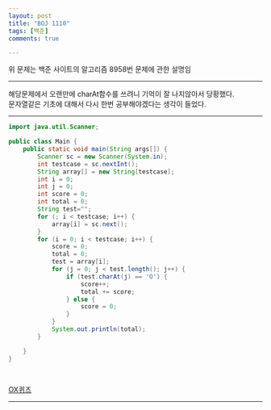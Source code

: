 ```yaml
---
layout: post
title: "BOJ 1110"
tags: [백준]
comments: true

---
```

위 문제는 백준 사이트의 알고리즘 8958번 문제에 관한 설명임<br>

---

해당문제에서 오랜만에 charAt함수를 쓰려니 기억이 잘 나지않아서 당황했다.<br>
문자열같은 기초에 대해서 다시 한번 공부해야겠다는 생각이 들었다.

---
```java
import java.util.Scanner;

public class Main {
	public static void main(String args[]) {
		Scanner sc = new Scanner(System.in);
		int testcase = sc.nextInt();
		String array[] = new String[testcase];
		int i = 0;
		int j = 0;
		int score = 0;
		int total = 0;
		String test="";
		for (; i < testcase; i++) {
			array[i] = sc.next();
		}
		for (i = 0; i < testcase; i++) {
			score = 0;
			total = 0;
			test = array[i];
			for (j = 0; j < test.length(); j++) {
				if (test.charAt(j) == 'O') {
					score++;
					total += score;
				} else {
					score = 0;
				}
			}
			System.out.println(total);
		}

	}
}

      
```

<a href ="https://www.acmicpc.net/problem/8958">OX퀴즈</a>

---
